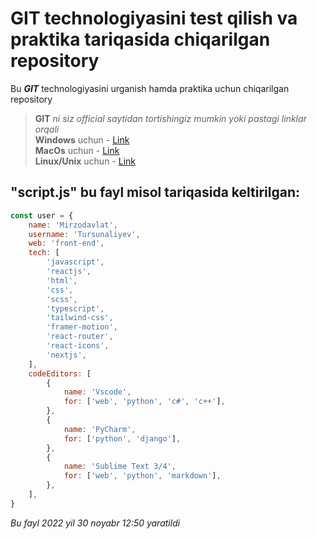 # GIT technologiyasini test qilish va praktika tariqasida chiqarilgan repository

Bu ***GIT*** technologiyasini urganish hamda praktika uchun chiqarilgan repository

> **GIT** *ni siz official saytidan tortishingiz
> mumkin yoki pastagi linklar orqali* <br>
> **Windows** uchun - [Link](https://git-scm.com/download/win) <br>
> **MacOs** uchun - [Link](https://git-scm.com/download/mac) <br>
> **Linux/Unix** uchun - [Link](https://git-scm.com/download/linux) <br>

## "script.js" bu fayl misol tariqasida keltirilgan:

```javascript
const user = {
	name: 'Mirzodavlat',
	username: 'Tursunaliyev',
	web: 'front-end',
	tech: [
		'javascript',
		'reactjs',
		'html',
		'css',
		'scss',
		'typescript',
		'tailwind-css',
		'framer-motion',
		'react-router',
		'react-icons',
		'nextjs',
	],
	codeEditors: [
		{
			name: 'Vscode',
			for: ['web', 'python', 'c#', 'c++'],
		},
		{
			name: 'PyCharm',
			for: ['python', 'django'],
		},
		{
			name: 'Sublime Text 3/4',
			for: ['web', 'python', 'markdown'],
		},
	],
}
```

*Bu fayl 2022 yil 30 noyabr 12:50 yaratildi*